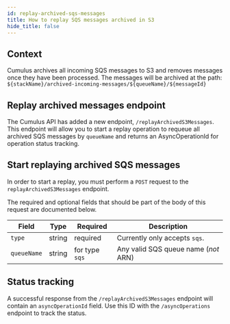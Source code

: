```yaml
---
id: replay-archived-sqs-messages
title: How to replay SQS messages archived in S3
hide_title: false
---
```

## Context

Cumulus archives all incoming SQS messages to S3 and removes messages once they have been processed. The messages will be archived at the path: `${stackName}/archived-incoming-messages/${queueName}/${messageId}`

## Replay archived messages endpoint

The Cumulus API has added a new endpoint, `/replayArchivedS3Messages`. This endpoint will allow you to start a replay operation to requeue all archived SQS messages by `queueName` and returns an AsyncOperationId for operation status tracking.

## Start replaying archived SQS messages

In order to start a replay, you must perform a `POST` request to the `replayArchivedS3Messages` endpoint.

The required and optional fields that should be part of the body of this request are documented below.

| Field | Type | Required | Description |
| ------ | ------ | ------ | ------ |
| `type` | string | required | Currently only accepts `sqs`. |
| `queueName` | string | for type `sqs` | Any valid SQS queue name (*not* ARN) |

## Status tracking

A successful response from the `/replayArchivedS3Messages` endpoint will contain an `asyncOperationId` field.
Use this ID with the `/asyncOperations` endpoint to track the status.
